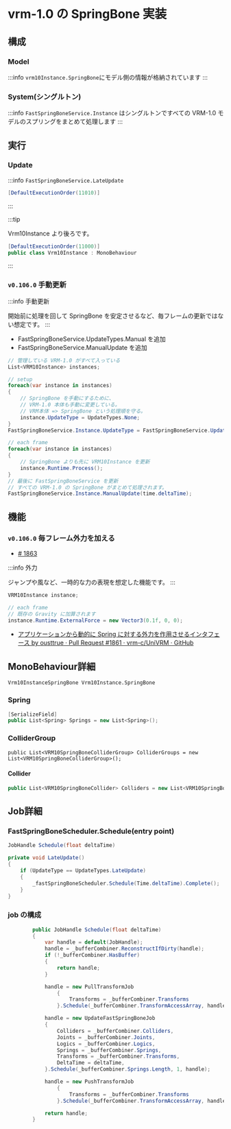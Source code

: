 # vrm-1.0 の SpringBone 実装

## 構成

### Model

:::info
`vrm10Instance.SpringBone`にモデル側の情報が格納されています
:::

### System(シングルトン)

:::info
`FastSpringBoneService.Instance` はシングルトンですべての VRM-1.0 モデルのスプリングをまとめて処理します
:::

## 実行

### Update

:::info
`FastSpringBoneService.LateUpdate`

```csharp
[DefaultExecutionOrder(11010)]
```

:::

:::tip

Vrm10Instance より後ろです。

```csharp
[DefaultExecutionOrder(11000)]
public class Vrm10Instance : MonoBehaviour
```

:::

### `v0.106.0` 手動更新

:::info 手動更新

開始前に処理を回して SpringBone を安定させるなど、毎フレームの更新ではない想定です。
:::

- FastSpringBoneService.UpdateTypes.Manual を追加
- FastSpringBoneService.ManualUpdate を追加

```csharp
// 管理している VRM-1.0 がすべて入っている
List<VRM10Instance> instances;

// setup
foreach(var instance in instances)
{
    // SpringBone を手動にするために、
    // VRM-1.0 本体も手動に変更している。
    // VRM本体 => SpringBone という処理順を守る。
    instance.UpdateType = UpdateTypes.None;
}
FastSpringBoneService.Instance.UpdateType = FastSpringBoneService.UpdateTypes.Manual;

// each frame
foreach(var instance in instances)
{
    // SpringBone よりも先に VRM10Instance を更新
    instance.Runtime.Process();
}
// 最後に FastSpringBoneService を更新
// すべての VRM-1.0 の SpringBone がまとめて処理されます。
FastSpringBoneService.Instance.ManualUpdate(time.deltaTime);
```

## 機能

### `v0.106.0` 毎フレーム外力を加える

- [\# 1863](https://github.com/vrm-c/UniVRM/pull/1868)

:::info 外力

ジャンプや風など、一時的な力の表現を想定した機能です。
:::

```csharp
VRM10Instance instance;

// each frame
// 既存の Gravity に加算されます
instance.Runtime.ExternalForce = new Vector3(0.1f, 0, 0);
```

- [アプリケーションから動的に Spring に対する外力を作用させるインタフェース by ousttrue · Pull Request #1861 · vrm-c/UniVRM · GitHub](https://github.com/vrm-c/UniVRM/pull/1861)

## MonoBehaviour詳細

`Vrm10InstanceSpringBone Vrm10Instance.SpringBone`

### Spring

```csharp
[SerializeField]
public List<Spring> Springs = new List<Spring>();
```

### ColliderGroup

```
public List<VRM10SpringBoneColliderGroup> ColliderGroups = new List<VRM10SpringBoneColliderGroup>();
```

#### Collider

```csharp
public List<VRM10SpringBoneCollider> Colliders = new List<VRM10SpringBoneCollider>();
```

## Job詳細

### FastSpringBoneScheduler.Schedule(entry point)

```csharp
JobHandle Schedule(float deltaTime)
```

```csharp
private void LateUpdate()
{
    if (UpdateType == UpdateTypes.LateUpdate)
    {
        _fastSpringBoneScheduler.Schedule(Time.deltaTime).Complete();
    }
}
```

### job の構成

```csharp
        public JobHandle Schedule(float deltaTime)
        {
            var handle = default(JobHandle);
            handle = _bufferCombiner.ReconstructIfDirty(handle);
            if (!_bufferCombiner.HasBuffer)
            {
                return handle;
            }

            handle = new PullTransformJob
                {
                    Transforms = _bufferCombiner.Transforms
                }.Schedule(_bufferCombiner.TransformAccessArray, handle);

            handle = new UpdateFastSpringBoneJob
            {
                Colliders = _bufferCombiner.Colliders,
                Joints = _bufferCombiner.Joints,
                Logics = _bufferCombiner.Logics,
                Springs = _bufferCombiner.Springs,
                Transforms = _bufferCombiner.Transforms,
                DeltaTime = deltaTime,
            }.Schedule(_bufferCombiner.Springs.Length, 1, handle);

            handle = new PushTransformJob
                {
                    Transforms = _bufferCombiner.Transforms
                }.Schedule(_bufferCombiner.TransformAccessArray, handle);

            return handle;
        }
```
